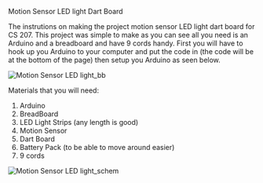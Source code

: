  Motion Sensor LED light Dart Board 
 
 The instrutions on making the project motion sensor LED light dart board for CS 207. This project was simple to make as you can see all you need is an Arduino and a breadboard and have 9 cords handy. First you will have to hook up you Arduino to your computer and put the code in (the code will be at the bottom of the page) then setup you Arduino as seen below. 


![Motion Sensor LED light_bb](https://user-images.githubusercontent.com/79604213/114316351-655e2880-9ac0-11eb-8b34-af85bee5b271.jpg)


Materials that you will need:

1. Arduino
2. BreadBoard
3. LED Light Strips (any length is good)
4. Motion Sensor
5. Dart Board
6. Battery Pack (to be able to move around easier)
7. 9 cords

![Motion Sensor LED light_schem](https://user-images.githubusercontent.com/79604213/114316425-c554cf00-9ac0-11eb-97f9-64324b35567e.jpg)
